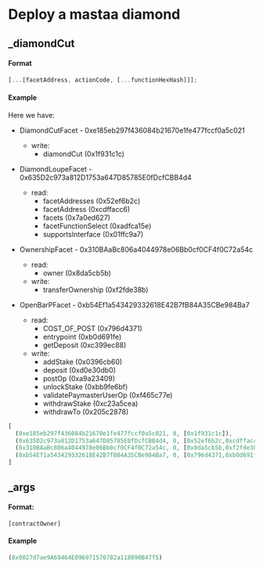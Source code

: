 # Deploy a mastaa diamond

## \_diamondCut

#### Format

```js
[...[facetAddress, actionCode, [...functionHexHash]]];
```

#### Example

Here we have:

- DiamondCutFacet - 0xe185eb297f436084b21670e1fe477fccf0a5c021
  - write:
    - diamondCut (0x1f931c1c)

- DiamondLoupeFacet - 0x635D2c973a812D1753a647D85785E0fDcfCBB4d4
  - read:
    - facetAddresses (0x52ef6b2c)
    - facetAddress (0xcdffacc6)
    - facets (0x7a0ed627)
    - facetFunctionSelect (0xadfca15e)
    - supportsInterface (0x01ffc9a7)

- OwnershipFacet - 0x310BAaBc806a4044978e06Bb0cf0CF4f0C72a54c
  - read:
    - owner (0x8da5cb5b)
  - write:
    - transferOwnership (0xf2fde38b)

- OpenBarPFacet - 0xb54Ef1a543429332618E42B7fB84A35CBe984Ba7
  - read:
    - COST_OF_POST (0x796d4371)
    - entrypoint (0xb0d691fe)
    - getDeposit (0xc399ec88)
  - write:
    - addStake (0x0396cb60)
    - deposit (0xd0e30db0)
    - postOp (0xa9a23409)
    - unlockStake (0xbb9fe6bf)
    - validatePaymasterUserOp (0xf465c77e)
    - withdrawStake (0xc23a5cea)
    - withdrawTo (0x205c2878)

```js
[
  (0xe185eb297f436084b21670e1fe477fccf0a5c021, 0, [0x1f931c1c]),
  (0x635D2c973a812D1753a647D85785E0fDcfCBB4d4, 0, [0x52ef6b2c,0xcdffacc6,0x7a0ed627,0xadfca15e,0x01ffc9a]),
  (0x310BAaBc806a4044978e06Bb0cf0CF4f0C72a54c, 0, [0x8da5cb5b,0xf2fde38b]),
  (0xb54Ef1a543429332618E42B7fB84A35CBe984Ba7, 0, [0x796d4371,0xb0d691fe,0xc399ec88,0x0396cb60,0xd0e30db0,0xa9a23409,0xbb9fe6bf,0xf465c77e,0xc23a5cea,0x205c2878])
]
```

## \_args

#### Format:

`[contractOwner]`

#### Example

```js
(0x0027d7ae9A69464E096971570782a118090B47f5)
```
